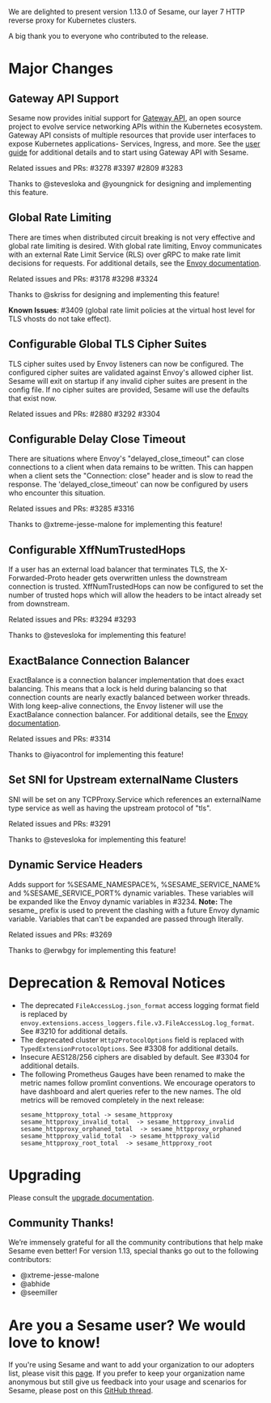 We are delighted to present version 1.13.0 of Sesame, our layer 7 HTTP reverse proxy for Kubernetes clusters.

A big thank you to everyone who contributed to the release.

# Major Changes

## Gateway API Support

Sesame now provides initial support for [Gateway API](https://gateway-api.sigs.k8s.io/), an open source project to evolve service networking APIs within the Kubernetes ecosystem. Gateway API consists of multiple resources that provide user interfaces to expose Kubernetes applications- Services, Ingress, and more. See the [user guide](https://projectsesame.io/guides/gateway-api/) for additional details and to start using Gateway API with Sesame.

Related issues and PRs: #3278 #3397 #2809 #3283

Thanks to @stevesloka and @youngnick for designing and implementing this feature.

## Global Rate Limiting

There are times when distributed circuit breaking is not very effective and global rate limiting is desired. With global rate limiting, Envoy communicates with an external Rate Limit Service (RLS) over gRPC to make rate limit decisions for requests. For additional details, see the [Envoy documentation](https://www.envoyproxy.io/docs/envoy/v1.17.0/intro/arch_overview/other_features/global_rate_limiting.html).

Related issues and PRs: #3178 #3298 #3324

Thanks to @skriss for designing and implementing this feature!

**Known Issues**: #3409 (global rate limit policies at the virtual host level for TLS vhosts do not take effect).

## Configurable Global TLS Cipher Suites

TLS cipher suites used by Envoy listeners can now be configured. The configured cipher suites are validated against Envoy's allowed cipher list. Sesame will exit on startup if any invalid cipher suites are present in the config file. If no cipher suites are provided, Sesame will use the defaults that exist now.

Related issues and PRs: #2880 #3292 #3304

## Configurable Delay Close Timeout

There are situations where Envoy's "delayed_close_timeout" can close connections to a client when data remains to be written. This can happen when a client sets the "Connection: close" header and is slow to read the response. The 'delayed_close_timeout' can now be configured by users who encounter this situation.

Related issues and PRs: #3285 #3316

Thanks to @xtreme-jesse-malone for implementing this feature!

## Configurable XffNumTrustedHops

If a user has an external load balancer that terminates TLS, the X-Forwarded-Proto header gets overwritten unless the downstream connection is trusted. XffNumTrustedHops can now be configured to set the number of trusted hops which will allow the headers to be intact already set from downstream.

Related issues and PRs: #3294 #3293

Thanks to @stevesloka for implementing this feature!

## ExactBalance Connection Balancer
ExactBalance is a connection balancer implementation that does exact balancing. This means that a lock is held during balancing so that connection counts are nearly exactly balanced between worker threads. With long keep-alive connections, the Envoy listener will use the ExactBalance connection balancer. For additional details, see the [Envoy documentation](https://www.envoyproxy.io/docs/envoy/v1.17.0/api-v2/api/v2/listener.proto#envoy-api-msg-listener-connection).

Related issues and PRs: #3314

Thanks to @iyacontrol for implementing this feature!

## Set SNI for Upstream externalName Clusters
SNI will be set on any TCPProxy.Service which references an externalName type service as well as having the upstream protocol of "tls".

Related issues and PRs: #3291

Thanks to @stevesloka for implementing this feature!

## Dynamic Service Headers
Adds support for %SESAME_NAMESPACE%, %SESAME_SERVICE_NAME% and %SESAME_SERVICE_PORT% dynamic variables. These variables will be expanded like the Envoy dynamic variables in #3234. __Note:__ The sesame_ prefix is used to prevent the clashing with a future Envoy dynamic variable. Variables that can't be expanded are passed through literally.

Related issues and PRs: #3269

Thanks to @erwbgy for implementing this feature!

# Deprecation & Removal Notices
- The deprecated `FileAccessLog.json_format` access logging format field is replaced by `envoy.extensions.access_loggers.file.v3.FileAccessLog.log_format`. See #3210 for additional details.
- The deprecated cluster `Http2ProtocolOptions` field is replaced with `TypedExtensionProtocolOptions`. See #3308 for additional details.
- Insecure AES128/256 ciphers are disabled by default. See #3304 for additional details.
- The following Prometheus Gauges have been renamed to make the metric names follow promlint conventions. We encourage operators to have dashboard and alert queries refer to the new names. The old metrics will be removed completely in the next release:
   ```
   sesame_httpproxy_total -> sesame_httpproxy
   sesame_httpproxy_invalid_total  -> sesame_httpproxy_invalid
   sesame_httpproxy_orphaned_total  -> sesame_httpproxy_orphaned
   sesame_httpproxy_valid_total  -> sesame_httpproxy_valid
   sesame_httpproxy_root_total  -> sesame_httpproxy_root
   ```

# Upgrading
Please consult the [upgrade documentation](https://projectsesame.io/resources/upgrading/).

## Community Thanks!
We’re immensely grateful for all the community contributions that help make Sesame even better! For version 1.13, special thanks go out to the following contributors:
- @xtreme-jesse-malone
- @abhide
- @seemiller

# Are you a Sesame user? We would love to know!
If you're using Sesame and want to add your organization to our adopters list, please visit this [page](https://github.com/projectsesame/sesame/blob/master/ADOPTERS.md). If you prefer to keep your organization name anonymous but still give us feedback into your usage and scenarios for Sesame, please post on this [GitHub thread](https://github.com/projectsesame/sesame/issues/1269).
